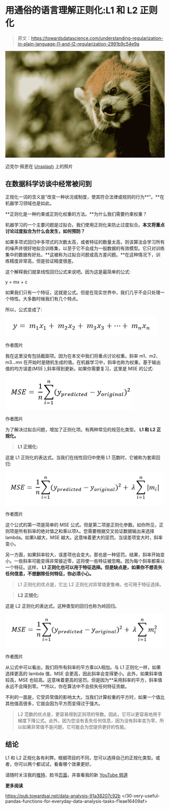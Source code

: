 # 用通俗的语言理解正则化:L1 和 L2 正则化

> 原文：<https://towardsdatascience.com/understanding-regularization-in-plain-language-l1-and-l2-regularization-2991b9c54e9a>

![](img/adf7b13c1aac63e17f9064f1e82518bf.png)

迈克尔·佩恩在 [Unsplash](https://unsplash.com?utm_source=medium&utm_medium=referral) 上的照片

## 在数据科学访谈中经常被问到

正规化一词的含义是“改变一种状况或制度，使其符合法律或规则的行为**”。**在机器学习领域也是如此。

**正则化是一种约束或正则化权重的方法。**为什么我们需要约束权重？

机器学习的一个主要问题是过拟合。我们使用正则化来防止过度拟合。**本文将重点讨论过度拟合为什么会发生，如何预防？**

如果多项式回归中多项式的次数太高，或者特征的数量太高，则该算法会学习所有的噪声并很好地拟合训练集，以至于它不会成为一般数据的有效模型。它只对训练集中的数据有好处。**这被称为过拟合问题或高方差问题。**在这种情况下，训练精度非常高，但是验证精度很差。

这个解释我们就拿线性回归公式来说吧。因为这是最简单的公式:

y = mx + c

如果我们只有一个特征，这就是公式。但是在现实世界中，我们几乎不会只处理一个特性。大多数时候我们有几个特点。

所以，公式变成了:

![](img/ccba4a17c92a56de66cf091c71f399c0.png)

作者图片

我在这里没有包括截距项。因为在本文中我们将重点讨论权重。斜率 m1、m2、m3…mn 在开始时是随机生成的值。在机器学习中，斜率也称为权重。基于输出值的均方误差(MSE ),斜率得到更新。如果你需要复习，这里是 MSE 的公式:

![](img/19d393904b4846ccd6bff83664a03207.png)

作者图片

为了解决过拟合问题，增加了正则化项。有两种常见的规范化类型。 **L1 和 L2 正规化。**

> **L1 正规化:**

这是 L1 正则化的表达式。当我们在线性回归中使用 L1 范数时，它被称为套索回归:

![](img/4d60a95a3ca2052e7d26be66ffedeb0e.png)

作者图片

这个公式的第一项是简单的 MSE 公式。但是第二项是正则化参数。如你所见，正则项是所有斜率的绝对值之和乘以项λ。您需要根据交叉验证数据输出来选择 lambda。如果λ越大，MSE 越大。这意味着更大的惩罚。当误差项变大时，斜率变小。

另一方面，如果斜率较大，误差项也会变大。那也是一种惩罚。结果，斜率开始变小。一些斜率可能变得非常接近零，这将使一些特征被忽略。因为每个斜率都乘以一个特征。这样， **L1 正则化也可以用于特征选择。但是缺点是，如果你不想丢失任何信息，不想删除任何特征，你必须小心。**

> L1 正则化的优点是，它比 L2 正则化对异常值更鲁棒。也可用于特征选择。

> **L2 正规化:**

这是 L2 正则化的表达式。这种类型的回归也称为岭回归。

![](img/47296d2d181f7f51ad006a6cf8901b7c.png)

作者图片

从公式中可以看出，我们将所有斜率的平方乘以λ相加。与 L1 正则化一样，如果选择更高的 lambda 值，MSE 会更高，因此斜率会变得更小。此外，如果斜率值较高，MSE 也较高。这意味着更高的惩罚。但是因为**采用斜率的平方，斜率值永远不会降到零。**所以，你在算法中不会损失任何特征贡献。

不利的一面是，它受异常值的影响太大。当我们计算权重的平方时，如果一个值比其他值高很多，它就会因为平方而变得过于强大。

> L2 范数的优点是，更容易得到正则项的导数。因此，它可以更容易地用于梯度下降公式。此外，因为您没有丢失任何信息，因为没有斜率变为零，所以如果异常值不是问题，它可能会为您提供更好的性能。

## 结论

L1 和 L2 正规化各有利弊。根据项目的不同，您可以选择自己的正规化类型。或者，你可以两个都试试，看看哪个效果更好。

请随时关注我的[推特](https://twitter.com/rashida048)、脸书[页面](https://www.facebook.com/Regenerative-149425692134498)，并查看我的新 [YouTube 频道](https://www.youtube.com/channel/UCzJgOvsJJPCXWytXWuVSeXw)

**更多阅读**

<https://pub.towardsai.net/data-analysis-91a38207c92b>  </a-complete-sentiment-analysis-project-using-pythons-scikit-learn-b9ccbb0405c2>  </30-very-useful-pandas-functions-for-everyday-data-analysis-tasks-f1eae16409af>  </a-data-storytelling-project-with-some-advanced-visualization-in-ggplot2-fb60dfc56dde>  </convolutional-neural-network-good-understanding-of-the-layers-and-an-image-classification-example-a280bc02c13e> 